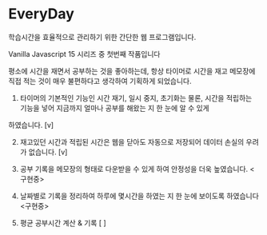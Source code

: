 # EveryDay
학습시간을 효율적으로 관리하기 위한 간단한 웹 프로그램입니다.

Vanilla Javascript 15 시리즈 중 첫번째 작품입니다

평소에 시간을 재면서 공부하는 것을 좋아하는데, 항상 타이머로 시간을 재고 메모장에 직접 적는 것이 매우 불편하다고 생각하여 기획하게 되었습니다.

1. 타이머의 기본적인 기능인 시간 재기, 일시 중지, 초기화는 물론, 시간을 적립하는 기능을 넣어 지금까지 얼마나 공부를 해왔는 지 한 눈에 알 수 있게

하였습니다. [v]

2. 재고있던 시간과 적립된 시간은 웹을 닫아도 자동으로 저장되어 데이터 손실의 우려가 없습니다. [v]

3. 공부 기록을 메모장의 형태로 다운받을 수 있게 하여 안정성을 더욱 높였습니다. <구현중>

4. 날짜별로 기록을 정리하여 하루에 몇시간을 하였는 지 한 눈에 보이도록 하였습니다 <구현중>

5. 평균 공부시간 계산 & 기록 [ ]
